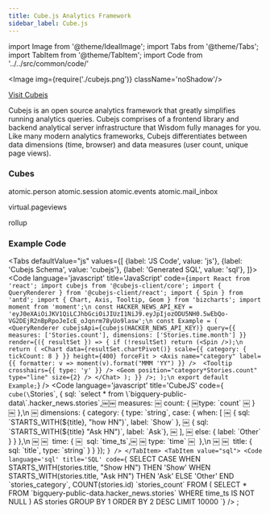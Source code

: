 ```yaml
---
title: Cube.js Analytics Framework
sidebar_label: Cube.js
---
```


import Image from '@theme/IdealImage';
import Tabs from '@theme/Tabs';
import TabItem from '@theme/TabItem';
import Code from '../../src/common/code/'


<Image img={require('./cubejs.png')} className='noShadow'/>

[Visit Cubejs](https://cube.dev/)


Cubejs is an open source analytics framework that greatly simplifies running analytics queries. Cubejs comprises of a frontend library and backend analytical server infrastructure that Wisdom fully manages for you. Like many modern analytics frameworks, Cubejs differentiates between data dimensions (time, browser) and data measures (user count, unique page views).


### Cubes

atomic.person
atomic.session
atomic.events
atomic.mail_inbox

virtual.pageviews


rollup


### Example Code


<Tabs
  defaultValue="js"
  values={[
    {label: 'JS Code', value: 'js'},
    {label: 'Cubejs Schema', value: 'cubejs'},
    {label: 'Generated SQL', value: 'sql'},
  ]}>
  <TabItem value="js">
    <Code language='javascript' title='JavaScript' code={`
import React from 'react';
import cubejs from '@cubejs-client/core';
import { QueryRenderer } from '@cubejs-client/react';
import { Spin } from 'antd';
import { Chart, Axis, Tooltip, Geom } from 'bizcharts';
import moment from 'moment';\n
const HACKER_NEWS_API_KEY = 'eyJ0eXAiOiJKV1QiLCJhbGciOiJIUzI1NiJ9.eyJpIjozODU5NH0.5wEbQo-VG2DEjR2nBpRpoJeIcE_oJqnrm78yUo9lasw';\n
const Example = (
  <QueryRenderer
    cubejsApi={cubejs(HACKER_NEWS_API_KEY)}
    query={{
        measures: ['Stories.count'],
        dimensions: ['Stories.time.month']
    }}
    render={({ resultSet }) => {
      if (!resultSet) return (<Spin />);\n
      return (
        <Chart
            data={resultSet.chartPivot()}
            scale={{ category: { tickCount: 8 } }}
            height={400}
            forceFit
        >
            ​<Axis name="category" label={{ formatter: v => moment(v).format("MMM 'YY") }} />￼
            <Tooltip crosshairs={{ type: 'y' }} />
            <Geom position="category*Stories.count" type="line" size={2} />
        </Chat>
      );
    }}
  />;
);\n
export default Example;
    `} />
  </TabItem>
  <TabItem value="cubejs">
    <Code language='javascript' title='CubeJS' code={`
cube(\`Stories\`, {
    ​sql: \`select * from \\\`bigquery-public-data\\\`.hacker_news.stories\`,￼￼ 
    ​measures: 
    ￼    ​count: {
    ￼      ​type: \`count\`
    ￼   ​}
    ￼ },\n        ￼
    ​dimensions: {
        category: {
        type: \`string\`,
        case: {
            ​when: [
    ￼          { sql: \`STARTS_WITH(\${title}, "how HN")\`, label: \`Show\` },
    ￼          ​{ sql: \`STARTS_WITH(\${title} "Ask HN")\`, label: \`Ask\`},
    ￼        ],
    ￼        else: { label: \`Other\` }
          }
        },\n        ￼
￼    ​  time: {
￼    ​    sql: \`time_ts\`,￼
￼    ​    type: \`time\`
￼    ​  },\n        ￼
￼    ​  title: {
        sql: \`title\`,
        type: \`string\`
      }
    }
});
    `} />
  </TabItem>
  <TabItem value="sql">
    <Code language='sql' title='SQL' code={`
SELECT
    CASE
        WHEN STARTS_WITH(stories.title, "Show HN") THEN 'Show'
        WHEN STARTS_WITH(stories.title, "Ask HN") THEN 'Ask'
        ELSE 'Other'
    END \`stories_category\`,
    COUNT(stories.id) \`stories_count\`
FROM (
        SELECT *
        FROM \`bigquery-public-data.hacker_news.stories\`
        WHERE time_ts IS NOT NULL
    ) AS stories
GROUP BY 1
ORDER BY 2 DESC
LIMIT 10000
    `} />
  </TabItem>
</Tabs>;